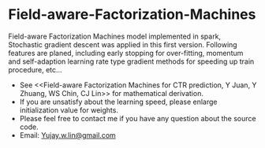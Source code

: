 # Field-aware-Factorization-Machines
Field-aware Factorization Machines model implemented in spark, Stochastic gradient descent was applied in this first version. Following features are planed, including early stopping for over-fitting, momentum and self-adaption learning rate type gradient methods for speeding up train procedure, etc...

* See \<\<Field-aware Factorization Machines for CTR prediction, Y Juan, Y Zhuang, WS Chin, CJ Lin\>\> for mathematical derivation.
* If you are unsatisfy about the learning speed, please enlarge initialization value for weights.
* Please feel free to contact me if you have any question about the source code.
* Email: Yujay.w.lin@gmail.com
